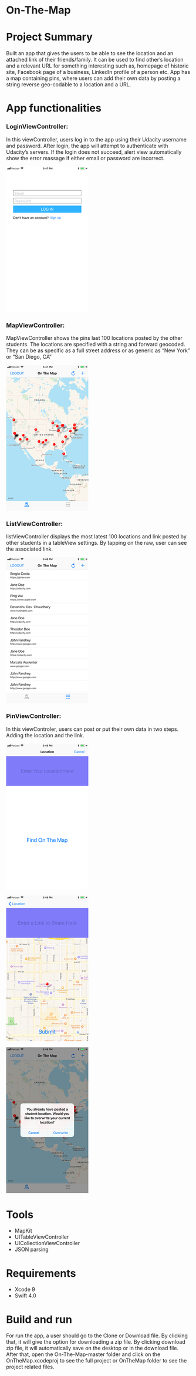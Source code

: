 # On-The-Map 
# Project Summary
Built an app that gives the users to be able to see the location and an attached link of their friends/family. It can be used to find other’s location and a relevant URL for something interesting such as, homepage of historic site, Facebook page of a business, LinkedIn profile of a person etc. App has a map containing pins, where users can add their own data by posting a string reverse geo-codable to a location and a URL.

# App functionalities
### LoginViewController: 
In this viewController, users log in to the app using their Udacity username and password. After login, the app will attempt to authenticate with Udacity’s servers. If the login does not succeed, alert view automatically show the error massage if either email or password are incorrect.


![alt text](https://github.com/MohsinaRahman/On-The-Map/blob/master/login_page.png "Login Page")

### MapViewController:
MapViewController shows the pins last 100 locations posted by the other students. The locations are specified with a string and forward geocoded. They can be as specific as a full street address or as generic as “New York” or “San Diego, CA”


![alt text](https://github.com/MohsinaRahman/On-The-Map/blob/master/mapview_page.png "Mapview Page")

### ListViewController:
listViewController displays the most latest 100 locations and link posted by other students in a tableView settings. By tapping on the raw, user can see the associated link.


![alt text](https://github.com/MohsinaRahman/On-The-Map/blob/master/studentinformation_page.png "Studentinformation Page")

### PinViewController:
In this viewControler, users can post or put their own data in two steps. Adding the location and the link.


![alt text](https://github.com/MohsinaRahman/On-The-Map/blob/master/link_page.png "Link Page")


![alt text](https://github.com/MohsinaRahman/On-The-Map/blob/master/linkmap_page.png "Linkmap Page")


![alt text](https://github.com/MohsinaRahman/On-The-Map/blob/master/post_page.png "post Page")


# Tools
* MapKit
* UITableViewController
* UICollectionViewController
* JSON parsing
# Requirements
* Xcode 9
* Swift 4.0

# Build and run
For run the app, a user should go to the Clone or Download file. By clicking that, it will give the option for downloading a zip file. By clicking download zip file, it will automatically save on the desktop or in the download file. After that, open the On-The-Map-master folder and click on the OnTheMap.xcodeproj to see the full project or OnTheMap folder to see the project related files.
